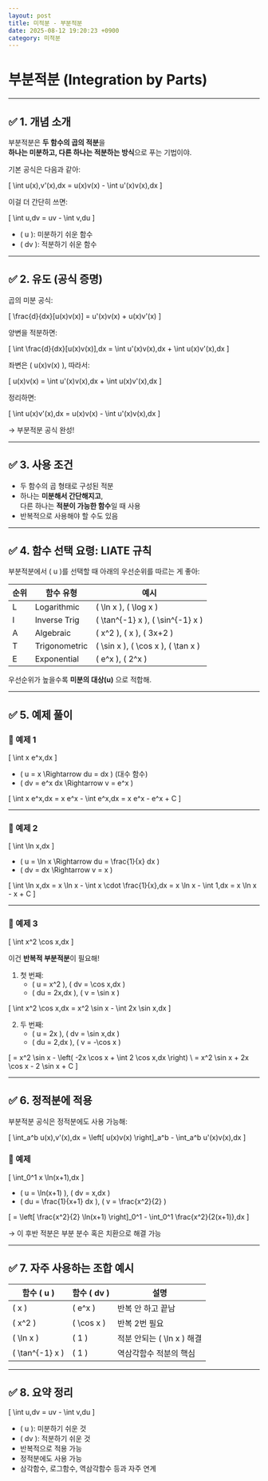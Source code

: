 ```yaml
---
layout: post
title: 미적분 - 부분적분
date: 2025-08-12 19:20:23 +0900
category: 미적분
---
```

# 부분적분 (Integration by Parts)

---

## ✅ 1. 개념 소개

부분적분은 **두 함수의 곱의 적분**을  
**하나는 미분하고, 다른 하나는 적분하는 방식**으로 푸는 기법이야.

기본 공식은 다음과 같아:

\[
\int u(x)\,v'(x)\,dx = u(x)v(x) - \int u'(x)v(x)\,dx
\]

이걸 더 간단히 쓰면:

\[
\int u\,dv = uv - \int v\,du
\]

- \( u \): 미분하기 쉬운 함수
- \( dv \): 적분하기 쉬운 함수

---

## ✅ 2. 유도 (공식 증명)

곱의 미분 공식:

\[
\frac{d}{dx}[u(x)v(x)] = u'(x)v(x) + u(x)v'(x)
\]

양변을 적분하면:

\[
\int \frac{d}{dx}[u(x)v(x)]\,dx = \int u'(x)v(x)\,dx + \int u(x)v'(x)\,dx
\]

좌변은 \( u(x)v(x) \), 따라서:

\[
u(x)v(x) = \int u'(x)v(x)\,dx + \int u(x)v'(x)\,dx
\]

정리하면:

\[
\int u(x)v'(x)\,dx = u(x)v(x) - \int u'(x)v(x)\,dx
\]

→ 부분적분 공식 완성!

---

## ✅ 3. 사용 조건

- 두 함수의 곱 형태로 구성된 적분
- 하나는 **미분해서 간단해지고**,  
  다른 하나는 **적분이 가능한 함수**일 때 사용
- 반복적으로 사용해야 할 수도 있음

---

## ✅ 4. 함수 선택 요령: LIATE 규칙

부분적분에서 \( u \)를 선택할 때 아래의 우선순위를 따르는 게 좋아:

| 순위 | 함수 유형 | 예시 |
|------|------------|------|
| L | Logarithmic | \( \ln x \), \( \log x \) |
| I | Inverse Trig | \( \tan^{-1} x \), \( \sin^{-1} x \) |
| A | Algebraic | \( x^2 \), \( x \), \( 3x+2 \) |
| T | Trigonometric | \( \sin x \), \( \cos x \), \( \tan x \) |
| E | Exponential | \( e^x \), \( 2^x \) |

우선순위가 높을수록 **미분의 대상(u)** 으로 적합해.

---

## ✅ 5. 예제 풀이

### 📌 예제 1

\[
\int x e^x\,dx
\]

- \( u = x \Rightarrow du = dx \) (대수 함수)
- \( dv = e^x dx \Rightarrow v = e^x \)

\[
\int x e^x\,dx = x e^x - \int e^x\,dx = x e^x - e^x + C
\]

---

### 📌 예제 2

\[
\int \ln x\,dx
\]

- \( u = \ln x \Rightarrow du = \frac{1}{x} dx \)
- \( dv = dx \Rightarrow v = x \)

\[
\int \ln x\,dx = x \ln x - \int x \cdot \frac{1}{x}\,dx = x \ln x - \int 1\,dx = x \ln x - x + C
\]

---

### 📌 예제 3

\[
\int x^2 \cos x\,dx
\]

이건 **반복적 부분적분**이 필요해!

1. 첫 번째:
   - \( u = x^2 \), \( dv = \cos x\,dx \)
   - \( du = 2x\,dx \), \( v = \sin x \)

\[
\int x^2 \cos x\,dx = x^2 \sin x - \int 2x \sin x\,dx
\]

2. 두 번째:
   - \( u = 2x \), \( dv = \sin x\,dx \)
   - \( du = 2\,dx \), \( v = -\cos x \)

\[
= x^2 \sin x - \left( -2x \cos x + \int 2 \cos x\,dx \right) \\
= x^2 \sin x + 2x \cos x - 2 \sin x + C
\]

---

## ✅ 6. 정적분에 적용

부분적분 공식은 정적분에도 사용 가능해:

\[
\int_a^b u(x)\,v'(x)\,dx = \left[ u(x)v(x) \right]_a^b - \int_a^b u'(x)v(x)\,dx
\]

### 📌 예제

\[
\int_0^1 x \ln(x+1)\,dx
\]

- \( u = \ln(x+1) \), \( dv = x\,dx \)
- \( du = \frac{1}{x+1} dx \), \( v = \frac{x^2}{2} \)

\[
= \left[ \frac{x^2}{2} \ln(x+1) \right]_0^1 - \int_0^1 \frac{x^2}{2(x+1)}\,dx
\]

→ 이 후반 적분은 부분 분수 혹은 치환으로 해결 가능

---

## ✅ 7. 자주 사용하는 조합 예시

| 함수 \( u \) | 함수 \( dv \) | 설명 |
|-------------|---------------|------|
| \( x \) | \( e^x \) | 반복 안 하고 끝남 |
| \( x^2 \) | \( \cos x \) | 반복 2번 필요 |
| \( \ln x \) | \( 1 \) | 적분 안되는 \( \ln x \) 해결 |
| \( \tan^{-1} x \) | \( 1 \) | 역삼각함수 적분의 핵심 |

---

## ✅ 8. 요약 정리

\[
\int u\,dv = uv - \int v\,du
\]

- \( u \): 미분하기 쉬운 것  
- \( dv \): 적분하기 쉬운 것
- 반복적으로 적용 가능
- 정적분에도 사용 가능
- 삼각함수, 로그함수, 역삼각함수 등과 자주 연계